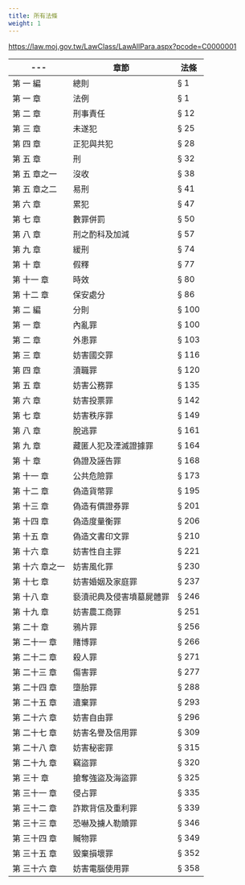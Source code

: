```yaml
---
title: 所有法條
weight: 1
---
```


<https://law.moj.gov.tw/LawClass/LawAllPara.aspx?pcode=C0000001>

| ---            | 章節                     | 法條  |
|----------------|--------------------------|-------|
| 第 一 編       | 總則                     | § 1   |
| 第 一 章       | 法例                     | § 1   |
| 第 二 章       | 刑事責任                 | § 12  |
| 第 三 章       | 未遂犯                   | § 25  |
| 第 四 章       | 正犯與共犯               | § 28  |
| 第 五 章       | 刑                       | § 32  |
| 第 五 章之一   | 沒收                     | § 38  |
| 第 五 章之二   | 易刑                     | § 41  |
| 第 六 章       | 累犯                     | § 47  |
| 第 七 章       | 數罪併罰                 | § 50  |
| 第 八 章       | 刑之酌科及加減           | § 57  |
| 第 九 章       | 緩刑                     | § 74  |
| 第 十 章       | 假釋                     | § 77  |
| 第 十一 章     | 時效                     | § 80  |
| 第 十二 章     | 保安處分                 | § 86  |
| 第 二 編       | 分則                     | § 100 |
| 第 一 章       | 內亂罪                   | § 100 |
| 第 二 章       | 外患罪                   | § 103 |
| 第 三 章       | 妨害國交罪               | § 116 |
| 第 四 章       | 瀆職罪                   | § 120 |
| 第 五 章       | 妨害公務罪               | § 135 |
| 第 六 章       | 妨害投票罪               | § 142 |
| 第 七 章       | 妨害秩序罪               | § 149 |
| 第 八 章       | 脫逃罪                   | § 161 |
| 第 九 章       | 藏匿人犯及湮滅證據罪     | § 164 |
| 第 十 章       | 偽證及誣告罪             | § 168 |
| 第 十一 章     | 公共危險罪               | § 173 |
| 第 十二 章     | 偽造貨幣罪               | § 195 |
| 第 十三 章     | 偽造有價證券罪           | § 201 |
| 第 十四 章     | 偽造度量衡罪             | § 206 |
| 第 十五 章     | 偽造文書印文罪           | § 210 |
| 第 十六 章     | 妨害性自主罪             | § 221 |
| 第 十六 章之一 | 妨害風化罪               | § 230 |
| 第 十七 章     | 妨害婚姻及家庭罪         | § 237 |
| 第 十八 章     | 褻瀆祀典及侵害墳墓屍體罪 | § 246 |
| 第 十九 章     | 妨害農工商罪             | § 251 |
| 第 二十 章     | 鴉片罪                   | § 256 |
| 第 二十一 章   | 賭博罪                   | § 266 |
| 第 二十二 章   | 殺人罪                   | § 271 |
| 第 二十三 章   | 傷害罪                   | § 277 |
| 第 二十四 章   | 墮胎罪                   | § 288 |
| 第 二十五 章   | 遺棄罪                   | § 293 |
| 第 二十六 章   | 妨害自由罪               | § 296 |
| 第 二十七 章   | 妨害名譽及信用罪         | § 309 |
| 第 二十八 章   | 妨害秘密罪               | § 315 |
| 第 二十九 章   | 竊盜罪                   | § 320 |
| 第 三十 章     | 搶奪強盜及海盜罪         | § 325 |
| 第 三十一 章   | 侵占罪                   | § 335 |
| 第 三十二 章   | 詐欺背信及重利罪         | § 339 |
| 第 三十三 章   | 恐嚇及擄人勒贖罪         | § 346 |
| 第 三十四 章   | 贓物罪                   | § 349 |
| 第 三十五 章   | 毀棄損壞罪               | § 352 |
| 第 三十六 章   | 妨害電腦使用罪           | § 358 |

